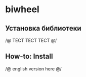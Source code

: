 biwheel
=======

Установка библиотеки
-------

/@
ТЕСТ ТЕСТ ТЕСТ
@/

How-to: Install
-------
/@
english version here
@/